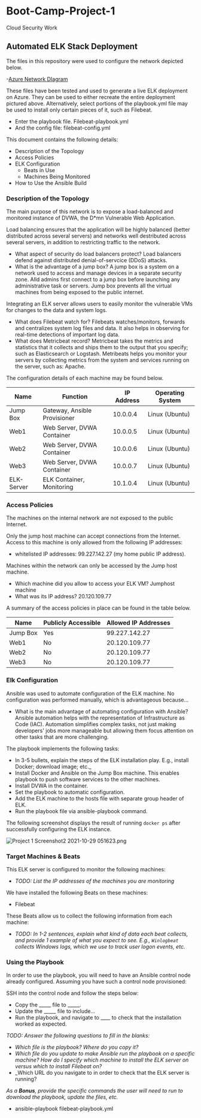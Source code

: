 # Boot-Camp-Project-1
Cloud Security Work
## Automated ELK Stack Deployment

The files in this repository were used to configure the network depicted below.

-[Azure Network DIagram](Images/diagram_filename.png)

These files have been tested and used to generate a live ELK deployment on Azure. They can be used to either recreate the entire deployment pictured above. Alternatively, select portions of the playbook.yml file may be used to install only certain pieces of it, such as Filebeat.

  - Enter the playbook file.  Filebeat-playbook.yml
  - And the config file:      filebeat-config.yml

This document contains the following details:
- Description of the Topology
- Access Policies
- ELK Configuration
  - Beats in Use
  - Machines Being Monitored
- How to Use the Ansible Build


### Description of the Topology

The main purpose of this network is to expose a load-balanced and monitored instance of DVWA, the D*mn Vulnerable Web Application.

Load balancing ensures that the application will be highly balanced (better distributed across several servers) and networks well destributed across several servers, in addition to restricting traffic to the network.
- What aspect of security do load balancers protect? Load balancers defend against distributed denial-of-servcice (DDoS) attacks.
- What is the advantage of a jump box? A jump box is a system on a network used to access and manage devices in a separate security zone. Alld admins first connect to a jump box before launching any administrative task or servers. Jump box prevents all the virtual machines from being exposed to the public internet.

Integrating an ELK server allows users to easily monitor the vulnerable VMs for changes to the data and system logs.
- What does Filebeat watch for? Filebeats watches/monitors, forwards and centralizes system log files and data. It also helps in observing for real-time detections of important log data.
- What does Metricbeat record? Metricbeat takes the metrics and statistics that it collects and ships them to the output that you specify; such as Elasticsearch or Logstash. Metribeats helps you monitor your servers by collecting metrics from the system and services running on the server, such as: Apache.

The configuration details of each machine may be found below.


|  Name      |   Function                   | IP Address | Operating System |
|------------|------------------------------|------------|------------------|
| Jump Box   | Gateway, Ansible Provisioner | 10.0.0.4   | Linux (Ubuntu)   |
|  Web1      | Web Server, DVWA Container   | 10.0.0.5   | Linux (Ubuntu)   |
|  Web2      | Web Server, DVWA Container   | 10.0.0.6   | Linux (Ubuntu)   |
|  Web3      | Web Server, DVWA Container   | 10.0.0.7   | Linux (Ubuntu)   |
| ELK-Server | ELK Container, Monitoring    | 10.1.0.4   | Linux (Ubuntu)   |



### Access Policies

The machines on the internal network are not exposed to the public Internet. 

Only the jump host machine can accept connections from the Internet. Access to this machine is only allowed from the following IP addresses:
- whitelisted IP addresses: 99.227.142.27 (my home public IP address).

Machines within the network can only be accessed by the Jump host machine.
- Which machine did you allow to access your ELK VM? Jumphost machine 
- What was its IP address? 20.120.109.77

A summary of the access policies in place can be found in the table below.


| Name       | Publicly Accessible | Allowed IP Addresses |
|------------|---------------------|----------------------|
| Jump Box   |  Yes                | 99.227.142.27        |
| Web1       |  No                 | 20.120.109.77        |
| Web2       |  No                 | 20.120.109.77        |
| Web3       |  No                 | 20.120.109.77        |


### Elk Configuration

Ansible was used to automate configuration of the ELK machine. No configuration was performed manually, which is advantageous because...
- What is the main advantage of automating configuration with Ansible? Ansible automation helps with the representation of Infrastructure as Code (IAC). Automation simplifies complex tasks, not just making developers' jobs more manageable but allowing them focus attention on other tasks that are more challenging.

The playbook implements the following tasks:
- In 3-5 bullets, explain the steps of the ELK installation play. E.g., install Docker; download image; etc._
- Install Docker and Ansible on the Jump Box machine. This enables playbook to push software services to the other machines.
- Install DVWA in the container.
- Set the playbook to automatic configuration. 
- Add the ELK machine to the hosts file with separate group header of ELK.
- Run the playbook file via ansible-playbook command.

The following screenshot displays the result of running `docker ps` after successfully configuring the ELK instance.

![Project 1 Screenshot2 2021-10-29 051623.png](Images/docker_ps_output.png)

### Target Machines & Beats
This ELK server is configured to monitor the following machines:
- _TODO: List the IP addresses of the machines you are monitoring_

We have installed the following Beats on these machines:
- Filebeat

These Beats allow us to collect the following information from each machine:
- _TODO: In 1-2 sentences, explain what kind of data each beat collects, and provide 1 example of what you expect to see. E.g., `Winlogbeat` collects Windows logs, which we use to track user logon events, etc._

### Using the Playbook
In order to use the playbook, you will need to have an Ansible control node already configured. Assuming you have such a control node provisioned: 

SSH into the control node and follow the steps below:
- Copy the _____ file to _____.
- Update the _____ file to include...
- Run the playbook, and navigate to ____ to check that the installation worked as expected.

_TODO: Answer the following questions to fill in the blanks:_
- _Which file is the playbook? Where do you copy it?_
- _Which file do you update to make Ansible run the playbook on a specific machine? How do I specify which machine to install the ELK server on versus which to install Filebeat on?_
- _Which URL do you navigate to in order to check that the ELK server is running?

_As a **Bonus**, provide the specific commands the user will need to run to download the playbook, update the files, etc._
- ansible-playbook filebeat-playbook.yml